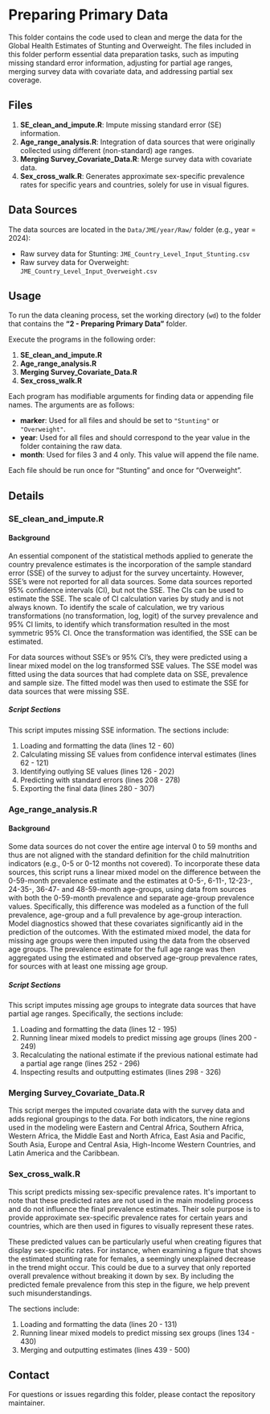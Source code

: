 
# Preparing Primary Data

This folder contains the code used to clean and merge the data for the
Global Health Estimates of Stunting and Overweight. The files included
in this folder perform essential data preparation tasks, such as
imputing missing standard error information, adjusting for partial age
ranges, merging survey data with covariate data, and addressing partial
sex coverage.

## Files

1.  **SE_clean_and_impute.R**: Impute missing standard error (SE)
    information.
2.  **Age_range_analysis.R**: Integration of data sources that were originally 
collected using different (non-standard) age ranges.
3.  **Merging Survey_Covariate_Data.R**: Merge survey data with
    covariate data.
4.  **Sex_cross_walk.R**: Generates approximate sex-specific prevalence rates 
for specific years and countries, solely for use in visual figures.

## Data Sources

The data sources are located in the `Data/JME/year/Raw/` folder (e.g.,
year = 2024):

- Raw survey data for Stunting: `JME_Country_Level_Input_Stunting.csv`
- Raw survey data for Overweight:
  `JME_Country_Level_Input_Overweight.csv`

## Usage

To run the data cleaning process, set the working directory (`wd`) to
the folder that contains the **“2 - Preparing Primary Data”** folder.

Execute the programs in the following order:

1.  **SE_clean_and_impute.R**
2.  **Age_range_analysis.R**
3.  **Merging Survey_Covariate_Data.R**
4.  **Sex_cross_walk.R**

Each program has modifiable arguments for finding data or appending file
names. The arguments are as follows:

- **marker**: Used for all files and should be set to `"Stunting"` or
  `"Overweight"`.
- **year**: Used for all files and should correspond to the year value
  in the folder containing the raw data.
- **month**: Used for files 3 and 4 only. This value will append the
  file name.

Each file should be run once for “Stunting” and once for “Overweight”.

## Details

### SE_clean_and_impute.R

#### Background

An essential component of the statistical methods applied to generate
the country prevalence estimates is the incorporation of the sample
standard error (SSE) of the survey to adjust for the survey uncertainty.
However, SSE’s were not reported for all data sources. Some data sources reported
95% confidence intervals (CI), but not the SSE. The CIs can be used to
estimate the SSE. The scale of CI calculation varies by study and is not
always known. To identify the scale of calculation, we try various
transformations (no transformation, log, logit) of the survey prevalence
and 95% CI limits, to identify which transformation resulted in the most
symmetric 95% CI. Once the transformation was identified, the SSE can be
estimated.

For data sources without SSE’s or 95% CI’s, they were predicted using a
linear mixed model on the log transformed SSE values. The SSE model was
fitted using the data sources that had complete data on SSE,
prevalence and sample size. The fitted model was then used to estimate
the SSE for data sources that were missing SSE. 

##### Script Sections

This script imputes missing SSE information. The sections include:

1.  Loading and formatting the data (lines 12 - 60)
2.  Calculating missing SE values from confidence interval estimates
    (lines 62 - 121)
3.  Identifying outlying SE values (lines 126 - 202)
4.  Predicting with standard errors (lines 208 - 278)
5.  Exporting the final data (lines 280 - 307)

### Age_range_analysis.R

#### Background

Some data sources do not cover the entire age interval 0 to 59 months and
thus are not aligned with the standard definition for the child
malnutrition indicators (e.g., 0-5 or 0-12 months not covered). To
incorporate these data sources, this script runs a linear mixed model on the
difference between the 0-59-month prevalence estimate and the estimates
at 0-5-, 6-11-, 12-23-, 24-35-, 36-47- and 48-59-month age-groups, using
data from sources with both the 0-59-month prevalence and separate
age-group prevalence values. Specifically, this difference was modeled
as a function of the full prevalence, age-group and a full prevalence by
age-group interaction. Model diagnostics showed that these covariates 
significantly aid in the prediction of the outcomes. With the estimated 
mixed model, the data for missing age groups were then imputed using the 
data from the observed age groups. The prevalence estimate for the full 
age range was then aggregated using the estimated and observed age-group 
prevalence rates, for sources with at least one missing age group.

##### Script Sections

This script imputes missing age groups to integrate data sources that have 
partial age ranges. Specifically, the sections include:

1.  Loading and formatting the data (lines 12 - 195)
2.  Running linear mixed models to predict missing age groups (lines
    200 - 249)
3.  Recalculating the national estimate if the previous national
    estimate had a partial age range (lines 252 - 296)
4.  Inspecting results and outputting estimates (lines 298 - 326)

### Merging Survey_Covariate_Data.R

This script merges the imputed covariate data with the survey data and
adds regional groupings to the data. For both indicators, the nine
regions used in the modeling were Eastern and Central Africa, Southern
Africa, Western Africa, the Middle East and North Africa, East Asia and
Pacific, South Asia, Europe and Central Asia, High-Income Western
Countries, and Latin America and the Caribbean.


### Sex_cross_walk.R

This script predicts missing sex-specific prevalence rates. It's important to 
note that these predicted rates are not used in the main modeling process and do 
not influence the final prevalence estimates. Their sole purpose is to provide 
approximate sex-specific prevalence rates for certain years and countries, which 
are then used in figures to visually represent these rates.

These predicted values can be particularly useful when creating figures that 
display sex-specific rates. For instance, when examining a figure that shows the 
estimated stunting rate for females, a seemingly unexplained decrease in the 
trend might occur. This could be due to a survey that only reported overall 
prevalence without breaking it down by sex. By including the predicted female 
prevalence from this step in the figure, we help prevent such misunderstandings.

The sections include:

1.  Loading and formatting the data (lines 20 - 131)
2.  Running linear mixed models to predict missing sex groups (lines
    134 - 430)
3.  Merging and outputting estimates (lines 439 - 500)

## Contact

For questions or issues regarding this folder, please contact the
repository maintainer.
